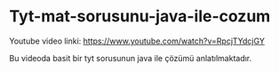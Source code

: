 # Tyt-mat-sorusunu-java-ile-cozum
Youtube video linki: https://www.youtube.com/watch?v=RpcjTYdcjGY

Bu videoda basit bir tyt sorusunun java ile çözümü anlatılmaktadır.
